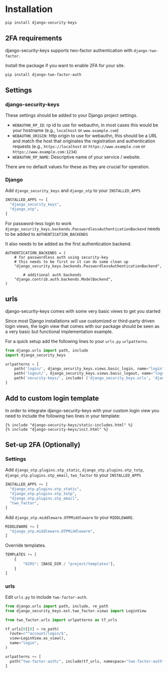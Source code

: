 # Installation

```sh
pip install django-security-keys
```

## 2FA requirements

django-security-keys supports two-factor authentication with `django-two-factor`.

Install the package if you want to enable 2FA for your site.

```sh
pip install django-two-factor-auth
```

## Settings

### django-security-keys

These settings should be added to your Django project settings.

- `WEBAUTHN_RP_ID`: rp id to use for webauthn, in most cases this would be your hostname (e.g., `localhost` or `www.example.com`)
- `WEBAUTHN_ORIGIN`: http origin to use for webauthn, this should be a URL and match the host that originates the registration and authentication requests (e.g., `https://localhost` or `https://www.example.com` or `https://www.example.com:1234`)
- `WEBAUTHN_RP_NAME`: Descriptive name of your service / website.

There are no default values for these as they are crucial for operation.

### Django 

Add `django_security_keys` and `django_otp` to your `INSTALLED_APPS`

```py
INSTALLED_APPS += [
  "django_security_keys",
  "django_otp",
]
```

For password-less login to work `django_security_keys.backends.PasswordlessAuthenticationBackend` needs to be added to `AUTHENTICATION_BACKENDS`

It also needs to be added as the first authentication backend.

```
AUTHENTICATION_BACKENDS = (
    # for passwordless auth using security-key
    # this needs to be first so it can do some clean up
    "django_security_keys.backends.PasswordlessAuthenticationBackend",

		# additional auth backends 
    "django.contrib.auth.backends.ModelBackend",
)
```

## urls

django-security-keys comes with some very basic views to get you started

Since most Django installations will use customized or third-party driven login views, the login view that comes with our package should be seen as a very basic but functional implementation example.

For a quick setup add the following lines to your `urls.py` `urlpatterns`.

```py
from django.urls import path, include
import django_security_keys

urlpatterns = [
    path('login/', django_security_keys.views.basic_login, name="login"),
    path('logout/', django_security_keys.views.basic_logout, name="logout"),
    path('security-keys/', include( ('django_security_keys.urls', 'django_security_keys'), namespace="security-keys"))
]
```

## Add to custom login template

In order to integrate django-security-keys with your custom login view you need to include the following two lines in your template:

```
{% include "django-security-keys/static-includes.html" %}
{% include "django-security-keys/init.html" %}
```

## Set-up 2FA (Optionally)

### Settings 

Add `django_otp.plugins.otp_static`, `django_otp.plugins.otp_totp`, `django_otp.plugins.otp_email`, `two_factor` to your `INSTALLED_APPS`

```py
INSTALLED_APPS += [
  "django_otp.plugins.otp_static",
  "django_otp.plugins.otp_totp",
  "django_otp.plugins.otp_email",
  "two_factor",
]
```

Add `django_otp.middleware.OTPMiddleware` to your `MIDDLEWARE`.

```py
MIDDLEWARE += [
  "django_otp.middleware.OTPMiddleware",
]
```
Override templates.
```py
TEMPLATES += [
    {
        "DIRS": [BASE_DIR / "project/templates"],
    }
]
```

### urls

Edit `urls.py` to include `two-factor-auth`.

```py
from django.urls import path, include, re_path
from django_security_keys.ext.two_factor.views import LoginView

from two_factor.urls import urlpatterns as tf_urls

tf_urls[0][0] = re_path(
  route=r"^account/login/$",
  view=LoginView.as_view(),
  name="login",
)

urlpatterns += [
  path("two-factor-auth/", include(tf_urls, namespace="two-factor-auth")),
]
```